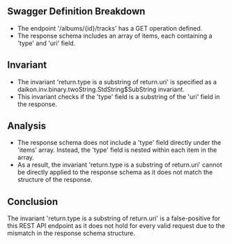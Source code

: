 ## Swagger Definition Breakdown
- The endpoint '/albums/{id}/tracks' has a GET operation defined.
- The response schema includes an array of items, each containing a 'type' and 'uri' field.

## Invariant
- The invariant 'return.type is a substring of return.uri' is specified as a daikon.inv.binary.twoString.StdString$SubString invariant.
- This invariant checks if the 'type' field is a substring of the 'uri' field in the response.

## Analysis
- The response schema does not include a 'type' field directly under the 'items' array. Instead, the 'type' field is nested within each item in the array.
- As a result, the invariant 'return.type is a substring of return.uri' cannot be directly applied to the response schema as it does not match the structure of the response.

## Conclusion
The invariant 'return.type is a substring of return.uri' is a false-positive for this REST API endpoint as it does not hold for every valid request due to the mismatch in the response schema structure.
